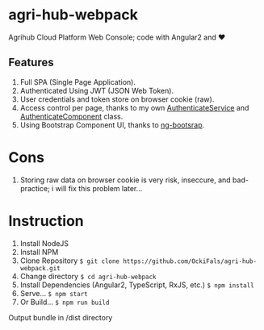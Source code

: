 # agri-hub-webpack
Agrihub Cloud Platform Web Console; code with Angular2 and ❤

## Features
1. Full SPA (Single Page Application).
2. Authenticated Using JWT (JSON Web Token).
3. User credentials and token store on browser cookie (raw).
4. Access control per page, thanks to my own [AuthenticateService](https://github.com/OckiFals/angular2-agri-hub/blob/dev/dev/core/authenticate/authenticate.service.ts) and [AuthenticateComponent](https://github.com/OckiFals/angular2-agri-hub/blob/dev/dev/core/authenticate/authenticate.component.ts) class.
5. Using Bootstrap Component UI, thanks to [ng-bootsrap](https://ng-bootstrap.github.io/#/home).

# Cons
1. Storing raw data on browser cookie is very risk, inseccure, and bad-practice; i will fix this problem later...

# Instruction
1. Install NodeJS
2. Install NPM
3. Clone Repository
`$ git clone https://github.com/OckiFals/agri-hub-webpack.git`
4. Change directory
`$ cd agri-hub-webpack`
5. Install Dependencies (Angular2, TypeScript, RxJS, etc.)
`$ npm install`
6. Serve...
`$ npm start`
7. Or Build...
`$ npm run build`

Output bundle in /dist directory
